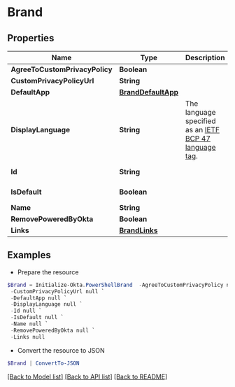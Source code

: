 # Brand
## Properties

Name | Type | Description | Notes
------------ | ------------- | ------------- | -------------
**AgreeToCustomPrivacyPolicy** | **Boolean** |  | [optional] 
**CustomPrivacyPolicyUrl** | **String** |  | [optional] 
**DefaultApp** | [**BrandDefaultApp**](BrandDefaultApp.md) |  | [optional] 
**DisplayLanguage** | **String** | The language specified as an [IETF BCP 47 language tag](https://datatracker.ietf.org/doc/html/rfc5646). | [optional] 
**Id** | **String** |  | [optional] [readonly] 
**IsDefault** | **Boolean** |  | [optional] [readonly] 
**Name** | **String** |  | [optional] 
**RemovePoweredByOkta** | **Boolean** |  | [optional] 
**Links** | [**BrandLinks**](BrandLinks.md) |  | [optional] 

## Examples

- Prepare the resource
```powershell
$Brand = Initialize-Okta.PowerShellBrand  -AgreeToCustomPrivacyPolicy null `
 -CustomPrivacyPolicyUrl null `
 -DefaultApp null `
 -DisplayLanguage null `
 -Id null `
 -IsDefault null `
 -Name null `
 -RemovePoweredByOkta null `
 -Links null
```

- Convert the resource to JSON
```powershell
$Brand | ConvertTo-JSON
```

[[Back to Model list]](../README.md#documentation-for-models) [[Back to API list]](../README.md#documentation-for-api-endpoints) [[Back to README]](../README.md)

